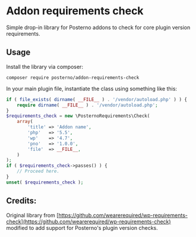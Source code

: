 # Addon requirements check

Simple drop-in library for Posterno addons to check for core plugin version requirements.

## Usage

Install the library via composer:

```
composer require posterno/addon-requirements-check
```

In your main plugin file, instantiate the class using something like this:

```php
if ( file_exists( dirname( __FILE__ ) . '/vendor/autoload.php' ) ) {
	require dirname( __FILE__ ) . '/vendor/autoload.php';
}
$requirements_check = new \PosternoRequirements\Check(
	array(
		'title' => 'Addon name',
		'php'   => '5.5',
		'wp'    => '4.7',
		'pno'   => '1.0.0',
		'file'  => __FILE__,
	)
);
if ( $requirements_check->passes() ) {
	// Proceed here.
}
unset( $requirements_check );
```

## Credits:

Original library from [https://github.com/wearerequired/wp-requirements-check](https://github.com/wearerequired/wp-requirements-check) modified to add support for Posterno's plugin version checks.